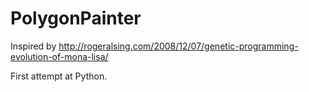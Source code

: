 PolygonPainter
==============

Inspired by http://rogeralsing.com/2008/12/07/genetic-programming-evolution-of-mona-lisa/

First attempt at Python.
